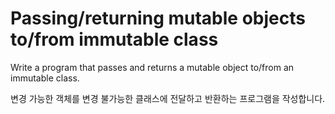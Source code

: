 # Passing/returning mutable objects to/from immutable class

Write a program that passes and returns a mutable object to/from an immutable class.

변경 가능한 객체를 변경 불가능한 클래스에 전달하고 반환하는 프로그램을 작성합니다.
